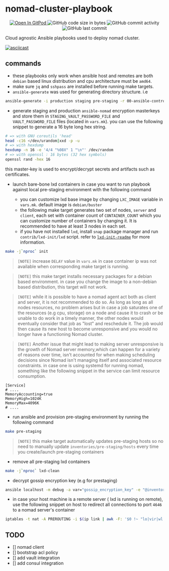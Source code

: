 # nomad-cluster-playbook

<p align="center">
  <a href="https://gitpod.io#https://github.com/da-moon/nomad-cluster-playbook">
    <img src="https://img.shields.io/badge/open%20in-gitpod-blue?logo=gitpod" alt="Open In GitPod">
  </a>
  <img src="https://img.shields.io/github/languages/code-size/da-moon/nomad-cluster-playbook" alt="GitHub code size in bytes">
  <img src="https://img.shields.io/github/commit-activity/w/da-moon/nomad-cluster-playbook" alt="GitHub commit activity">
  <img src="https://img.shields.io/github/last-commit/da-moon/nomad-cluster-playbook/master" alt="GitHub last commit">
</p>

Cloud agnostic Ansible playbooks used to deploy nomad cluster.

[![asciicast](https://asciinema.org/a/Cf9hLwDK0gaaHZ3idfGWnD1YW.svg)](https://asciinema.org/a/Cf9hLwDK0gaaHZ3idfGWnD1YW)

## commands

- these playbooks only work when ansible host and remotes are both `debian` based linux distribution and cpu architecture must be `amd64`.
- make sure `jq` and `sshpass` are installed before running make targets.
- `ansible-generate` was used for generating directory structure. i.e

```bash
ansible-generate -i production staging pre-staging -r 00-ansible-controller -p . -a
```

- generate staging and production `ansible-nomad` encryption masterkeys and store them in `STAGING_VAULT_PASSWORD_FILE` and `VAULT_PASSWORD_FILE` files (located in `vars.mk`). you can use the following snippet to generate a 16 byte long hex string.

```bash
# => with GNU coreutils 'head'
head -c16 </dev/urandom|xxd -p -u
# => with hexdump
hexdump -n 16 -e '4/4 "%08X" 1 "\n"' /dev/random
# => with openssl : 16 bytes (32 hex symbols)
openssl rand -hex 16
```

this master-key is used to encrypt/decrypt secrets and artifacts such as certificates.

- launch bare-bone lxd containers in case you want to run playbook against local pre-staging environment with the following command

  - you can customize lxd base image by changing `LXC_IMAGE` variable in `vars.mk`. default image is `debian/buster`
  - the following make target generates two set of nodes, `server` and `client`, each set with container count of `CONTAINER_COUNT` which you can customize number of containers by changing it. It is recommended to have at least 3 nodes in each set.
  - if you have not installed `lxd`, install `snap` package manager and run `contrib/lxd-init/lxd` script. refer to [`lxd-init-readme`](contrib/lxd-init/README) for more information.

```bash
make -j`nproc` init
```

> `[NOTE]` increase `DELAY` value in `vars.mk` in case container ip was not available when corresponding make target is running.

> `[NOTE]` this make target installs necessary packages for a debian based environment. in case you change the image to a non-debian based distribution, this target will not work.

> `[NOTE]` while it is possible to have a nomad agent act both as client and server, it is not recommended to do so. As long as long as all nodes resources, no problem arises but in case a job saturates one of the resources (e.g cpu, storage) on a node and cause it to crash or be unable to do work in a timely manner, the other nodes would eventually consider that job as "lost" and reschedule it. The job would then cause its new host to become unresponsive and you would no longer have a functioning Nomad cluster.

> `[NOTE]` Another issue that might lead to making server unresponsive is the growth of Nomad server memory,which can happen for a variety of reasons over time, isn't accounted for when making scheduling decisions since Nomad isn't managing itself and associated resource constraints. in case one is using systemd for running nomad, something like the following snippet in the service can limit resource consumption.

```service
[Service]
# ....
MemoryAccounting=true
MemoryHigh=1024K
MemoryMax=4096K
# ....
```

- run ansible and provision pre-staging environment by running the following command

```bash
make pre-staging
```

> `[NOTE]` this make target automatically updates pre-staging hosts so no need to manually update `inventories/pre-staging/hosts` every time you create/launch pre-staging containers
  
- remove all pre-staging lxd containers

```bash
make -j`nproc` lxd-clean
```

- decrypt gossip encryption key (e.g for prestaging)

```bash
ansible localhost -m debug -a var="gossip_encryption_key" -e "@inventories/pre-staging/group_vars/gossip_encryption_key.yml" --vault-password-file ~/.vault_pass.txt
```

- in case your host machine is a remote server ( lxd is running on remote), use the following snippet on host to redirect all connections to port `4646` to a nomad server's container

```bash
iptables -t nat -A PREROUTING -i $(ip link | awk -F: '$0 !~ "lo|vir|wl|lxd|docker|^[^0-9]"{print $2;getline}') -p tcp --dport 4646 -j DNAT --to "$(lxc list --format json | jq -r '.[] | select((.name | contains ("server")) and (.status=="Running")).state.network.eth0.addresses|.[] | select(.family=="inet").address' | head -n 1):4646"
```

## TODO

- [] nomad client
- [] bootstrap acl policy
- [] add vault integration
- [] add consul integration
